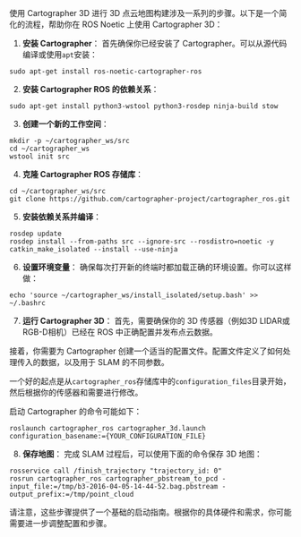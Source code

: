 使用 Cartographer 3D 进行 3D 点云地图构建涉及一系列的步骤。以下是一个简化的流程，帮助你在 ROS Noetic 上使用 Cartographer 3D：

1. **安装 Cartographer**：
首先确保你已经安装了 Cartographer。可以从源代码编译或使用`apt`安装：
```
sudo apt-get install ros-noetic-cartographer-ros
```

2. **安装 Cartographer ROS 的依赖关系**：
```
sudo apt-get install python3-wstool python3-rosdep ninja-build stow
```

3. **创建一个新的工作空间**：
```
mkdir -p ~/cartographer_ws/src
cd ~/cartographer_ws
wstool init src
```

4. **克隆 Cartographer ROS 存储库**：
```
cd ~/cartographer_ws/src
git clone https://github.com/cartographer-project/cartographer_ros.git
```

5. **安装依赖关系并编译**：
```
rosdep update
rosdep install --from-paths src --ignore-src --rosdistro=noetic -y
catkin_make_isolated --install --use-ninja
```

6. **设置环境变量**：
确保每次打开新的终端时都加载正确的环境设置。你可以这样做：
```
echo 'source ~/cartographer_ws/install_isolated/setup.bash' >> ~/.bashrc
```

7. **运行 Cartographer 3D**：
首先，需要确保你的 3D 传感器（例如3D LIDAR或RGB-D相机）已经在 ROS 中正确配置并发布点云数据。

接着，你需要为 Cartographer 创建一个适当的配置文件。配置文件定义了如何处理传入的数据，以及用于 SLAM 的不同参数。

一个好的起点是从`cartographer_ros`存储库中的`configuration_files`目录开始，然后根据你的传感器和需要进行修改。

启动 Cartographer 的命令可能如下：
```
roslaunch cartographer_ros cartographer_3d.launch configuration_basename:={YOUR_CONFIGURATION_FILE}
```

8. **保存地图**：
完成 SLAM 过程后，可以使用下面的命令保存 3D 地图：
```
rosservice call /finish_trajectory "trajectory_id: 0"
rosrun cartographer_ros cartographer_pbstream_to_pcd -input_file:=/tmp/b3-2016-04-05-14-44-52.bag.pbstream -output_prefix:=/tmp/point_cloud
```

请注意，这些步骤提供了一个基础的启动指南。根据你的具体硬件和需求，你可能需要进一步调整配置和步骤。